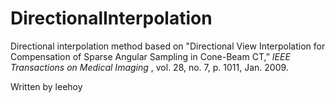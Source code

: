 # DirectionalInterpolation

Directional interpolation method based on "Directional View Interpolation for Compensation of Sparse Angular Sampling in Cone-Beam CT,” _IEEE Transactions on Medical Imaging_ , vol. 28, no. 7, p. 1011, Jan. 2009.

Written by leehoy

